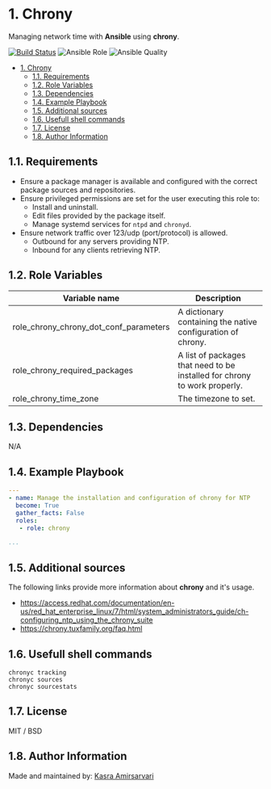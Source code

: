 # 1. Chrony

Managing network time with **Ansible** using **chrony**.

[![Build Status](https://travis-ci.org/Caseraw/ansible_role_chrony.svg?branch=master)](https://travis-ci.org/Caseraw/ansible_role_chrony) ![Ansible Role](https://img.shields.io/ansible/role/d/44669) ![Ansible Quality](https://img.shields.io/ansible/quality/44669)

<!-- TOC -->

- [1. Chrony](#1-chrony)
  - [1.1. Requirements](#11-requirements)
  - [1.2. Role Variables](#12-role-variables)
  - [1.3. Dependencies](#13-dependencies)
  - [1.4. Example Playbook](#14-example-playbook)
  - [1.5. Additional sources](#15-additional-sources)
  - [1.6. Usefull shell commands](#16-usefull-shell-commands)
  - [1.7. License](#17-license)
  - [1.8. Author Information](#18-author-information)

<!-- /TOC -->

## 1.1. Requirements

- Ensure a package manager is available and configured with the correct package sources and repositories.
- Ensure privileged permissions are set for the user executing this role to:
  - Install and uninstall.
  - Edit files provided by the package itself.
  - Manage systemd services for `ntpd` and `chronyd`.
- Ensure network traffic over 123/udp (port/protocol) is allowed.
  - Outbound for any servers providing NTP.
  - Inbound for any clients retrieving NTP.

## 1.2. Role Variables

| Variable name | Description |
|---------------|-------------|
| role_chrony_chrony_dot_conf_parameters | A dictionary containing the native configuration of chrony. |
| role_chrony_required_packages | A list of packages that need to be installed for chrony to work properly. |
| role_chrony_time_zone | The timezone to set. |

## 1.3. Dependencies

N/A

## 1.4. Example Playbook

```yaml
---
- name: Manage the installation and configuration of chrony for NTP
  become: True
  gather_facts: False
  roles:
   - role: chrony

...
```

## 1.5. Additional sources

The following links provide more information about **chrony** and it's usage.

- <https://access.redhat.com/documentation/en-us/red_hat_enterprise_linux/7/html/system_administrators_guide/ch-configuring_ntp_using_the_chrony_suite>
- <https://chrony.tuxfamily.org/faq.html>

## 1.6. Usefull shell commands

```shell
chronyc tracking
chronyc sources
chronyc sourcestats
```

## 1.7. License

MIT / BSD

## 1.8. Author Information

Made and maintained by: [Kasra Amirsarvari](https://www.linkedin.com/in/caseraw)
